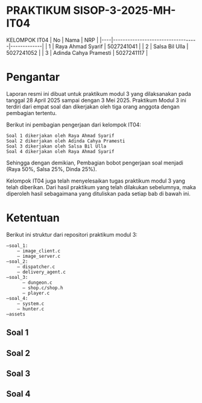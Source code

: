 # PRAKTIKUM SISOP-3-2025-MH-IT04

KELOMPOK IT04
| No | Nama                              | NRP         |
|----|-----------------------------------|-------------|
| 1  | Raya Ahmad Syarif                 | 5027241041  |
| 2  | Salsa Bil Ulla         | 5027241052 |
| 3  | Adinda Cahya Pramesti   | 5027241117  |

# Pengantar

Laporan resmi ini dibuat untuk praktikum modul 3 yang dilaksanakan pada tanggal 28 April 2025 sampai dengan 3 Mei 2025. Praktikum Modul 3 ini terdiri dari empat soal dan dikerjakan oleh tiga orang anggota dengan pembagian tertentu.

Berikut ini pembagian pengerjaan dari kelompok IT04:

    Soal 1 dikerjakan oleh Raya Ahmad Syarif
    Soal 2 dikerjakan oleh Adinda Cahya Pramesti
    Soal 3 dikerjakan oleh Salsa Bil Ulla
    Soal 4 dikerjakan oleh Raya Ahmad Syarif

Sehingga dengan demikian, Pembagian bobot pengerjaan soal menjadi (Raya 50%, Salsa 25%, Dinda 25%).

Kelompok IT04 juga telah menyelesaikan tugas praktikum modul 3 yang telah diberikan. Dari hasil praktikum yang telah dilakukan sebelumnya, maka diperoleh hasil sebagaimana yang dituliskan pada setiap bab di bawah ini.
# Ketentuan
Berikut ini struktur dari repositori praktikum modul 3:

```
—soal_1:
    — image_client.c
    — image_server.c
—soal_2:
    — dispatcher.c
    — delivery_agent.c	
—soal_3:	
	  — dungeon.c
	  — shop.c/shop.h
	  — player.c
—soal_4:
    — system.c
    — hunter.c
—assets
```

## Soal 1

## Soal 2

## Soal 3

## Soal 4
